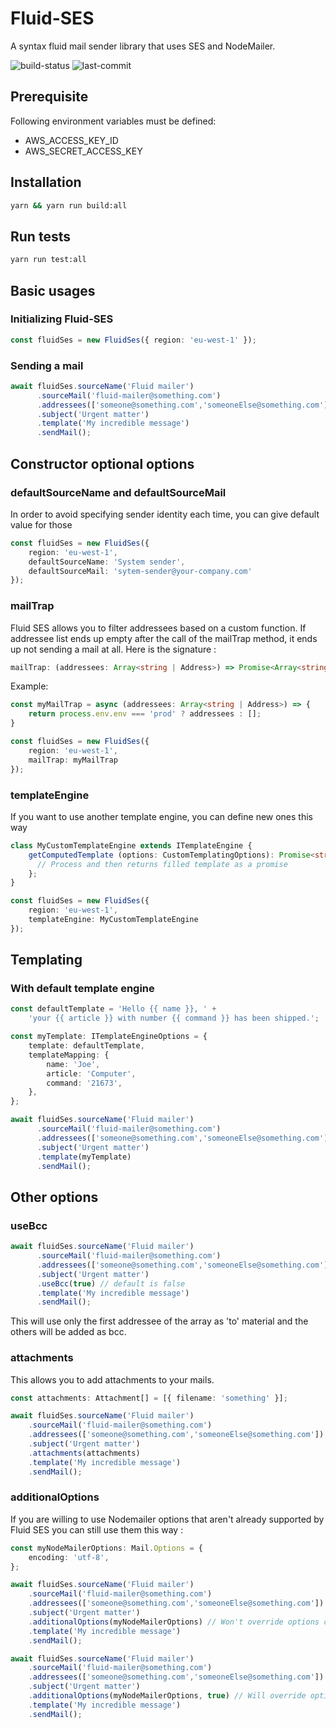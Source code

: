 # Fluid-SES

A syntax fluid mail sender library that uses SES and NodeMailer.

![build-status](https://img.shields.io/github/checks-status/neoxia/fluid-ses/master)
![last-commit](https://img.shields.io/github/last-commit/neoxia/fluid-ses)

## Prerequisite
Following environment variables must be defined:
- AWS_ACCESS_KEY_ID
- AWS_SECRET_ACCESS_KEY

## Installation

```bash
yarn && yarn run build:all
```

## Run tests

```bash
yarn run test:all
```

## Basic usages

### Initializing Fluid-SES

```typescript
const fluidSes = new FluidSes({ region: 'eu-west-1' });
```

### Sending a mail
```typescript
await fluidSes.sourceName('Fluid mailer')
      .sourceMail('fluid-mailer@something.com')
      .addressees(['someone@something.com','someoneElse@something.com'])
      .subject('Urgent matter')
      .template('My incredible message')
      .sendMail();
```

## Constructor optional options

### defaultSourceName and defaultSourceMail
In order to avoid specifying sender identity each time, you can give default value for those

```typescript
const fluidSes = new FluidSes({ 
    region: 'eu-west-1',
    defaultSourceName: 'System sender',
    defaultSourceMail: 'sytem-sender@your-company.com'
});
```

### mailTrap
Fluid SES allows you to filter addressees based on a custom function. If addressee list ends up empty after the call of the mailTrap method, it ends up not sending a mail at all.
Here is the signature :
```typescript
mailTrap: (addressees: Array<string | Address>) => Promise<Array<string | Address>>;
```

Example:
```typescript
const myMailTrap = async (addressees: Array<string | Address>) => {
    return process.env.env === 'prod' ? addressees : [];
}

const fluidSes = new FluidSes({ 
    region: 'eu-west-1',
    mailTrap: myMailTrap
});
```

### templateEngine
If you want to use another template engine, you can define new ones this way

```typescript
class MyCustomTemplateEngine extends ITemplateEngine {
    getComputedTemplate (options: CustomTemplatingOptions): Promise<string> {
      // Process and then returns filled template as a promise
    };
}

const fluidSes = new FluidSes({
    region: 'eu-west-1',
    templateEngine: MyCustomTemplateEngine
});
```


## Templating

### With default template engine
```typescript
const defaultTemplate = 'Hello {{ name }}, ' +
    'your {{ article }} with number {{ command }} has been shipped.';

const myTemplate: ITemplateEngineOptions = {
    template: defaultTemplate,
    templateMapping: {
        name: 'Joe',
        article: 'Computer',
        command: '21673',
    },
};

await fluidSes.sourceName('Fluid mailer')
      .sourceMail('fluid-mailer@something.com')
      .addressees(['someone@something.com','someoneElse@something.com'])
      .subject('Urgent matter')
      .template(myTemplate)
      .sendMail();
```

## Other options

### useBcc

```typescript
await fluidSes.sourceName('Fluid mailer')
      .sourceMail('fluid-mailer@something.com')
      .addressees(['someone@something.com','someoneElse@something.com'])
      .subject('Urgent matter')
      .useBcc(true) // default is false
      .template('My incredible message')
      .sendMail();
```
This will use only the first addressee of the array as 'to' material and the others will be added as bcc.

### attachments
This allows you to add attachments to your mails.
```typescript
const attachments: Attachment[] = [{ filename: 'something' }];

await fluidSes.sourceName('Fluid mailer')
    .sourceMail('fluid-mailer@something.com')
    .addressees(['someone@something.com','someoneElse@something.com'])
    .subject('Urgent matter')
    .attachments(attachments)
    .template('My incredible message')
    .sendMail();
```

### additionalOptions
If you are willing to use Nodemailer options that aren't already supported by Fluid SES you can still use them this way :

```typescript
const myNodeMailerOptions: Mail.Options = {
    encoding: 'utf-8',
};

await fluidSes.sourceName('Fluid mailer')
    .sourceMail('fluid-mailer@something.com')
    .addressees(['someone@something.com','someoneElse@something.com'])
    .subject('Urgent matter')
    .additionalOptions(myNodeMailerOptions) // Won't override options comming natively from Fluid SES
    .template('My incredible message')
    .sendMail();

await fluidSes.sourceName('Fluid mailer')
    .sourceMail('fluid-mailer@something.com')
    .addressees(['someone@something.com','someoneElse@something.com'])
    .subject('Urgent matter')
    .additionalOptions(myNodeMailerOptions, true) // Will override options comming natively from Fluid SES
    .template('My incredible message')
    .sendMail();
```
